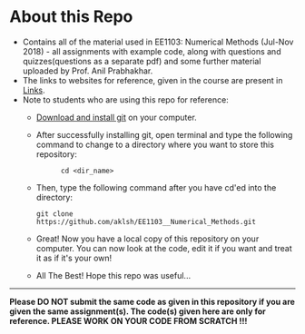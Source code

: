 # About this Repo

  * Contains all of the material used in EE1103: Numerical Methods (Jul-Nov 2018) - all assignments with example code, along with questions and quizzes(questions as a separate pdf) and some further material uploaded by Prof. Anil Prabhakhar.
  * The links to websites for reference, given in the course are present in [Links](https://github.com/aklsh/EE1103/blob/master/Links.md).
  * Note to students who are using this repo for reference:
    * [Download and install git](https://git-scm.com/downloads) on your computer.
    
    * After successfully installing git, open terminal and type the following command to change to a directory where you want to store this repository:
    
        ~~~
              cd <dir_name>
        ~~~
    * Then, type the following command after you have cd'ed into the directory:
    
        ~~~  
        git clone https://github.com/aklsh/EE1103__Numerical_Methods.git
        ~~~
    * Great! Now you have a local copy of this repository on your computer. You can now look at the code, edit it if you want and treat it as if it's your own!
    * All The Best! Hope this repo was useful...
  
 ---  
   <b> Please DO NOT submit the same code as given in this repository if you are given the same assignment(s). The code(s) given here are only for reference. PLEASE WORK ON YOUR CODE FROM SCRATCH !!! </b>
